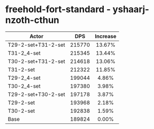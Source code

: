 # freehold-fort-standard - yshaarj-nzoth-cthun
| Actor | DPS | Increase |
|---|:---:|:---:|
|T29-2-set+T31-2-set|215770|13.67%|
|T31-2_4-set|215345|13.44%|
|T30-2-set+T31-2-set|214618|13.06%|
|T31-2-set|212322|11.85%|
|T29-2_4-set|199044|4.86%|
|T30-2_4-set|197380|3.98%|
|T29-2-set+T30-2-set|197178|3.87%|
|T29-2-set|193968|2.18%|
|T30-2-set|192838|1.59%|
|Base|189824|0.00%|
